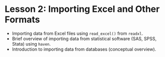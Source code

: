 # Lesson 2: Importing Excel and Other Formats

* Importing data from Excel files using `read_excel()` from `readxl`.
* Brief overview of importing data from statistical software (SAS, SPSS, Stata) using `haven`.
* Introduction to importing data from databases (conceptual overview).
